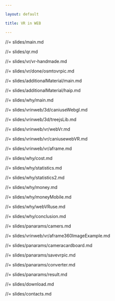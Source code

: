 ```yaml
---

layout: default

title: VR in WEB

---
```

//= slides/main.md

//= slides/qr.md

//= slides/vr/vr-handmade.md

//= slides/vr/done/osmtovrpic.md

//= slides/additionalMaterial/main.md

//= slides/additionalMaterial/haip.md

//= slides/why/main.md

//= slides/vrinweb/3d/caniuseWebgl.md

//= slides/vrinweb/3d/treejsLib.md

//= slides/vrinweb/vr/webVr.md

//= slides/vrinweb/vr/caniusewebVR.md

//= slides/vrinweb/vr/aframe.md

//= slides/why/cost.md

//= slides/why/statistics.md

//= slides/why/statistics2.md

//= slides/why/money.md

//= slides/why/moneyMobile.md

//= slides/why/webVRuse.md

//= slides/why/conclusion.md

//= slides/panarams/camers.md

//= slides/vrinweb/vr/aframe360ImageExample.md

//= slides/panarams/cameracardboard.md

//= slides/panarams/savevrpic.md

//= slides/panarams/converter.md

//= slides/panarams/result.md

//= slides/download.md

//= slides/contacts.md

